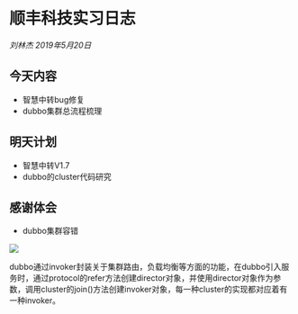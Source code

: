 # 顺丰科技实习日志

*刘林杰 2019年5月20日*

## 今天内容

- 智慧中转bug修复
- dubbo集群总流程梳理

##  明天计划

- 智慧中转V1.7
- dubbo的cluster代码研究

## 感谢体会

- dubbo集群容错

![](D:\user\01385157\桌面\dubbo服务容错流程.png)

​	dubbo通过invoker封装关于集群路由，负载均衡等方面的功能，在dubbo引入服务时，通过protocol的refer方法创建director对象，并使用director对象作为参数，调用cluster的join()方法创建invoker对象，每一种cluster的实现都对应着有一种invoker。